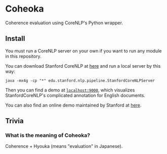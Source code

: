 Coheoka
=====
Coherence evaluation using CoreNLP's Python wrapper.



## Install

You must run a CoreNLP server on your own if you want to run any module in this repository.

You can download Stanford CoreNLP at [here](http://stanfordnlp.github.io/CoreNLP/download.html) and run a local server by this way:
```
java -mx4g -cp "*" edu.stanford.nlp.pipeline.StanfordCoreNLPServer
```

Then you can find a demo at [`localhost:9000`](http://localhost:9000/), which visualizes StanfordCoreNLP's complicated annotation for English documents.

You can also find an online demo maintained by Stanford at [here](http://corenlp.run/).

## Trivia

### What is the meaning of Coheoka?
Coherence + Hyouka (means "evaluation" in Japanese).

